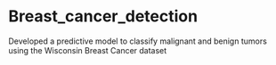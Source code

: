 # Breast_cancer_detection
Developed a predictive model to classify malignant and benign tumors using the Wisconsin Breast Cancer dataset
